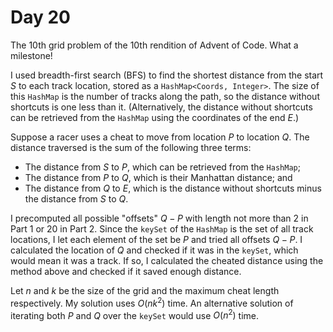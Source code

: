 # Day 20

The 10th grid problem of the 10th rendition of Advent of Code. What a milestone!

I used breadth-first search (BFS) to find the shortest distance from the start $S$ to each track location, stored as a `HashMap<Coords, Integer>`. The size of this `HashMap` is the number of tracks along the path, so the distance without shortcuts is one less than it. (Alternatively, the distance without shortcuts can be retrieved from the `HashMap` using the coordinates of the end $E$.)

Suppose a racer uses a cheat to move from location $P$ to location $Q$. The distance traversed is the sum of the following three terms:

* The distance from $S$ to $P$, which can be retrieved from the `HashMap`;
* The distance from $P$ to $Q$, which is their Manhattan distance; and
* The distance from $Q$ to $E$, which is the distance without shortcuts minus the distance from $S$ to $Q$.

I precomputed all possible "offsets" $Q-P$ with length not more than 2 in Part 1 or 20 in Part 2. Since the `keySet` of the `HashMap` is the set of all track locations, I let each element of the set be $P$ and tried all offsets $Q-P$. I calculated the location of $Q$ and checked if it was in the `keySet`, which would mean it was a track. If so, I calculated the cheated distance using the method above and checked if it saved enough distance.

Let $n$ and $k$ be the size of the grid and the maximum cheat length respectively. My solution uses $O(nk^2)$ time. An alternative solution of iterating both $P$ and $Q$ over the `keySet` would use $O(n^2)$ time.